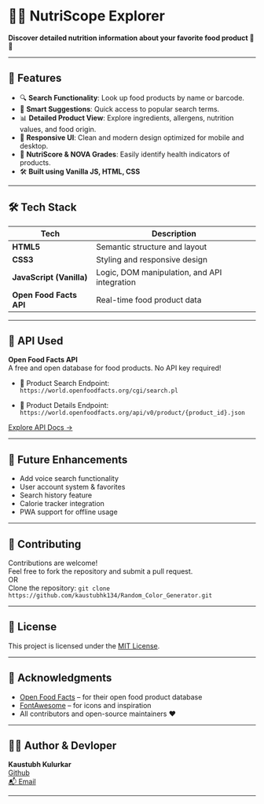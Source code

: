 # 🔬🍎 NutriScope Explorer

**Discover detailed nutrition information about your favorite food product 🧪🥦**

---

## 🚀 Features

- 🔍 **Search Functionality**: Look up food products by name or barcode.
- 🧠 **Smart Suggestions**: Quick access to popular search terms.
- 📊 **Detailed Product View**: Explore ingredients, allergens, nutrition values, and food origin.
- 🎨 **Responsive UI**: Clean and modern design optimized for mobile and desktop.
- 🧾 **NutriScore & NOVA Grades**: Easily identify health indicators of products.
- 🛠️ **Built using Vanilla JS, HTML, CSS**

---


## 🛠️ Tech Stack

| Tech                  | Description                               |
|-----------------------|-------------------------------------------|
| **HTML5**             | Semantic structure and layout             |
| **CSS3**              | Styling and responsive design             |
| **JavaScript (Vanilla)** | Logic, DOM manipulation, and API integration |
| **Open Food Facts API**| Real-time food product data               |


---

## 📡 API Used

**Open Food Facts API**  
A free and open database for food products. No API key required!

- 🔎 Product Search Endpoint:  
  `https://world.openfoodfacts.org/cgi/search.pl`

- 📄 Product Details Endpoint:  
  `https://world.openfoodfacts.org/api/v0/product/{product_id}.json`

[Explore API Docs →](https://world.openfoodfacts.org/data)

---

## 🧠 Future Enhancements

- Add voice search functionality  
- User account system & favorites  
- Search history feature  
- Calorie tracker integration  
- PWA support for offline usage  

---

## 🤝 Contributing

Contributions are welcome!  
Feel free to fork the repository and submit a pull request.    
OR       
Clone the repository:
`git clone https://github.com/kaustubhk134/Random_Color_Generator.git`

---

## 📄 License

This project is licensed under the [MIT License](LICENSE).

---

## 🙌 Acknowledgments

- [Open Food Facts](https://world.openfoodfacts.org/) – for their open food product database  
- [FontAwesome](https://fontawesome.com/) – for icons and inspiration  
- All contributors and open-source maintainers ❤️

---

## 👨‍💻 Author & Devloper

**Kaustubh Kulurkar**  
[Github ](https://github.com/kaustubhk134)  
[📬 Email ](kulurkarkaustubh134@gmail.com)  

---

